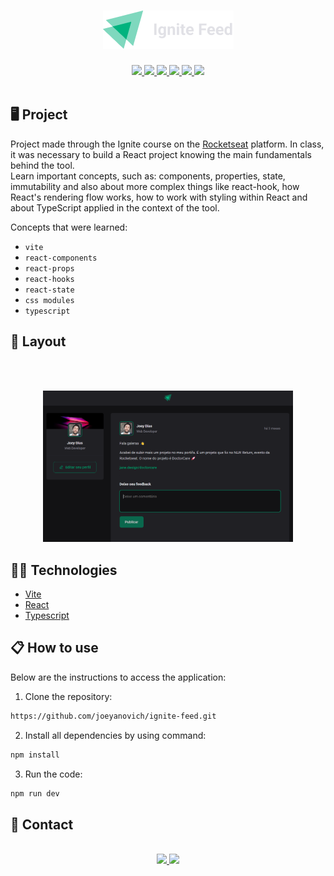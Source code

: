 <h1 align="center">
   <img src="./public/readme/ignite-feed.png">
</h1>

<div align="center">
   <a href="#desktop_computer-project">
      <img src="https://img.shields.io/badge/PROJECT-106A51?style=for-the-badge&logo=react&logoColor=white" />
   </a>
   <a href="#nail_care-layout">
      <img src="https://img.shields.io/badge/LAYOUT-106A51?style=for-the-badge&logo=CSS3&logoColor=white" />
   </a>
   <a href="#technologist-technologies">
      <img src="https://img.shields.io/badge/TECHNOLOGIES-106A51?style=for-the-badge&logo=codacy&logoColor=white
" />
   </a>
   <a href="#clipboard-how-to-use">
      <img src="https://img.shields.io/badge/HOW_TO_USE-106A51?style=for-the-badge&logo=visual-studio-code&logoColor=white" />
   </a>
   <a href="#speech_balloon-contact">
      <img src="https://img.shields.io/badge/CONTACT-106A51?style=for-the-badge&logo=maildotru&logoColor=white" />
   </a>
   <a href="https://ignite-feed-mmjhyflzc-joeyanovich.vercel.app/">
      <img src="https://img.shields.io/badge/SEE_THE_PROJECT-106A51?style=for-the-badge&logo=vercel&logoColor=white" />
   </a>
</div>
<br>

## :desktop_computer: Project

Project made through the Ignite course on the [Rocketseat](https://app.rocketseat.com.br/cart/rocketseat-one-black-month-lote-02?referral=joeyanovich&utm_source=platform&utm_medium=organic&utm_campaign=venda&utm_term=mgm&utm_content=indication-lp_one) platform.
In class, it was necessary to build a React project knowing the main fundamentals behind the tool.
<br>
Learn important concepts, such as: components, properties, state, immutability and also about more complex things like react-hook, how React's rendering flow works, how to work with styling within React and about TypeScript applied in the context of the tool.

Concepts that were learned:

- `vite`
- `react-components`
- `react-props`
- `react-hooks`
- `react-state`
- `css modules`
- `typescript`


## :nail_care: Layout

<br><br>

<div align=center>
<img src="./public/readme/project.png" width="400px" />
</div>


## :technologist: Technologies

- [Vite](https://vitejs.dev/)
- [React](https://react.dev/)
- [Typescript](https://www.typescriptlang.org/)


## :clipboard: How to use

Below are the instructions to access the application:

1. Clone the repository: 
```bash 
https://github.com/joeyanovich/ignite-feed.git
```
2. Install all dependencies by using command:
```bash
npm install
```
3. Run the code:
```bash
npm run dev
```


## :speech_balloon: Contact

<br>
<div align="center">
   <a href="mailto:joedison.dias@gmail.com">
      <img src="https://img.shields.io/badge/EMAIL-106A51?style=for-the-badge&logo=gmail&logoColor=white" />
   </a>
   <a href="https://www.linkedin.com/in/joedisondias/" target="_blank">
      <img src="https://img.shields.io/badge/LINKEDIN-106A51?style=for-the-badge&logo=linkedin&logoColor=white" />
   </a>
</div>